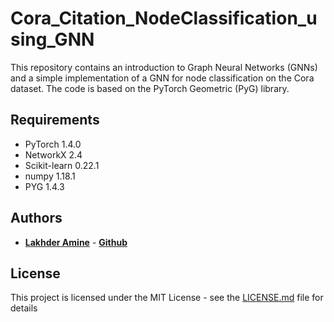 # Cora_Citation_NodeClassification_using_GNN

This repository contains an introduction to Graph Neural Networks (GNNs) and a simple implementation of a GNN for node classification on the Cora dataset. The code is based on the PyTorch Geometric (PyG) library.


## Requirements

- PyTorch 1.4.0
- NetworkX 2.4
- Scikit-learn 0.22.1
- numpy 1.18.1
- PYG 1.4.3

## Authors

- [**Lakhder Amine**]() - [**Github**](LakhderAmine99)

## License

This project is licensed under the MIT License - see the [LICENSE.md](LICENSE.md) file for details
